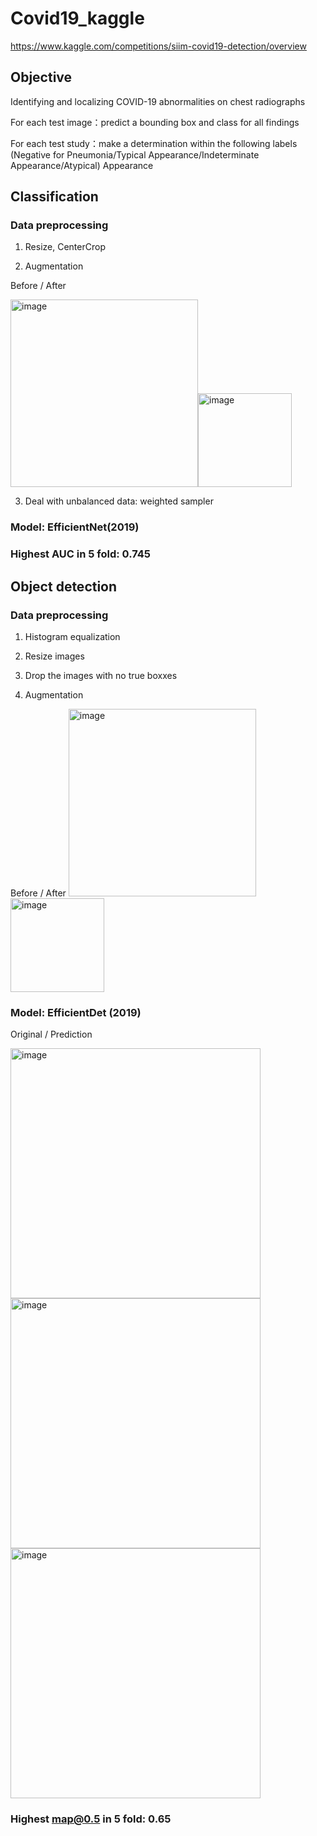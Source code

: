# Covid19_kaggle

https://www.kaggle.com/competitions/siim-covid19-detection/overview

## Objective

Identifying and localizing COVID-19 abnormalities on chest radiographs

For each test image：predict a bounding box and class for all findings

For each test study：make a determination within the following labels (Negative for Pneumonia/Typical Appearance/Indeterminate Appearance/Atypical) Appearance

## Classification

### Data preprocessing

1. Resize, CenterCrop

2. Augmentation

Before / After

<img width="300" alt="image" src="https://user-images.githubusercontent.com/77607182/178152795-5aa34627-e761-4467-940b-b137aacac20c.png"><img width="150" alt="image" src="https://user-images.githubusercontent.com/77607182/178152801-3c45791c-533b-4459-bdc6-17a23be7c314.png">

3. Deal with unbalanced data: weighted sampler

### Model: EfficientNet(2019)

### Highest AUC in 5 fold: 0.745

## Object detection

### Data preprocessing

1. Histogram equalization

2. Resize images

3. Drop the images with no true boxxes

4. Augmentation

Before / After
<img width="300" alt="image" src="https://user-images.githubusercontent.com/77607182/178152769-2276f86c-efa3-47c0-8cce-217f698a3594.png"><img width="150" alt="image" src="https://user-images.githubusercontent.com/77607182/178152777-65e14188-1496-45fa-96e6-cdf52f491ab3.png">

### Model: EfficientDet (2019)

Original / Prediction

<img width="400" alt="image" src="https://user-images.githubusercontent.com/77607182/178152870-e1f0ed75-d5bd-427e-80f8-0fc61595712b.png">
<img width="400" alt="image" src="https://user-images.githubusercontent.com/77607182/178152875-82b5208f-28b9-4f60-ae1c-45bbbc9ceefa.png">
<img width="400" alt="image" src="https://user-images.githubusercontent.com/77607182/178152879-7bfb574c-af82-4467-afe4-cff5acfbbba5.png">

### Highest map@0.5 in 5 fold: 0.65
